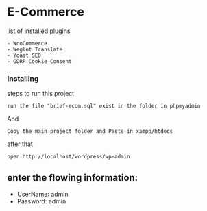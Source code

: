 # E-Commerce



list of installed plugins
```
- WooCommerce
- Weglot Translate
- Yoast SEO
- GDRP Cookie Consent
```


### Installing

steps to run this project


```
run the file "brief-ecom.sql" exist in the folder in phpmyadmin 
```

And

```
Copy the main project folder and Paste in xampp/htdocs
```
after that 

```
open http://localhost/wordpress/wp-admin
```

## enter the flowing information:

* UserName: admin
* Password: admin 


